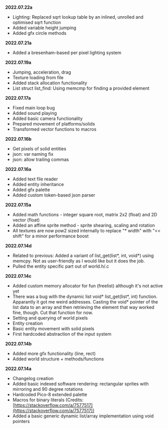 **2022.07.22a**
- Lighting: Replaced sqrt lookup table by an inlined, unrolled and optimised sqrt function
- Added variable height jumping
- Added gfx circle methods

**2022.07.21a**
- Added a bresenham-based per pixel lighting system 

**2022.07.19a**
- Jumping, acceleration, drag
- Texture loading from file
- Added stack allocation functionality
- List struct list_find: Using memcmp for finding a provided element

**2022.07.17a**
- Fixed main loop bug
- Added sound playing
- Added basic camera functionality
- Prepared movement of platforms/solids
- Transformed vector functions to macros

**2022.07.16b**
- Get pixels of solid entities
- json: var naming fix
- json: allow trailing commas

**2022.07.16a**
- Added text file reader
- Added entity inheritance
- Added gfx palette
- Added custom token-based json parser

**2022.07.15a**
- Added math functions - integer square root, matrix 2x2 (float) and 2D vector (float)
- Added an affine sprite method - sprite shearing, scaling and rotation
- All textures are now pow2 sized internally to replace "* width" with "<< shift" for a minor performance boost

**2022.07.14d**
- Related to previous: Added a variant of list_get(list*, int, void*) using memcpy. Not as user-friendly as I would like but it does the job.
- Pulled the entity specific part out of world.h/.c

**2022.07.14c**
- Added custom memory allocator for fun (freelist) although it's not active yet
- There was a bug with the dynamic list void* list_get(list*, int) function. Apparantly it got me weird addresses. Casting the void* pointer of the list data to an array and then retrieving the element that way worked fine, though. Cut that function for now.
- Setting and querying of world pixels
- Entity creation
- Basic entity movement with solid pixels
- First hardcoded abstraction of the input system

**2022.07.14b**
- Added more gfx functionality (line, rect)
- Added world structure + methods/functions

**2022.07.14a**
- Changelog creation
- Added basic indexed software rendering: rectangular sprites with mirroring and 90 degree rotations
- Hardcoded Pico-8 extended palette
- Macros for binary literals (Credits: [https://stackoverflow.com/a/7577517](https://stackoverflow.com/a/7577517))
- Added a basic generic dynamic list/array implementation using void pointers
